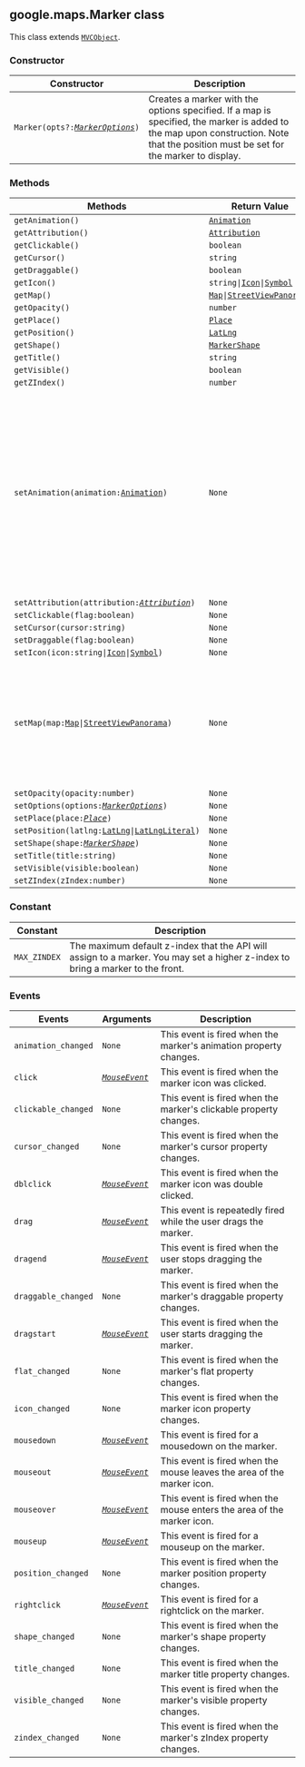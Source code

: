 <h2 id="Marker">
google.maps.Marker
class
</h2><p>This class extends
<code><a href="https://github.com/amenadiel/google-maps-documentation/blob/master/docs/google.maps.MVCObject.md">MVCObject</a></code>.
</p><h3>Constructor</h3><table summary="class Marker - Constructor" width="100%">
<thead>
<tr><th>Constructor</th>
<th>Description</th>
</tr></thead>
<tbody>
<tr>
<td><code>Marker(opts?:<a href="https://github.com/amenadiel/google-maps-documentation/blob/master/docs/google.maps.MarkerOptions.md"><em>MarkerOptions</em></a>)</code></td>
<td>Creates a marker with the options specified. If a map is specified, the marker is added to the map upon construction. Note that the position must be set for the marker to display.</td>
</tr>
</tbody>
</table><h3>Methods</h3><table summary="class Marker - Methods" width="100%">
<thead>
<tr><th>Methods</th>
<th>Return Value</th>
<th>Description</th>
</tr></thead>
<tbody>
<tr>
<td><code>getAnimation()</code></td>
<td><code><a href="https://github.com/amenadiel/google-maps-documentation/blob/master/docs/google.maps.Animation.md">Animation</a></code></td>
<td></td>
</tr>
<tr>
<td><code>getAttribution()</code></td>
<td><code><a href="https://github.com/amenadiel/google-maps-documentation/blob/master/docs/google.maps.Attribution.md">Attribution</a></code></td>
<td></td>
</tr>
<tr>
<td><code>getClickable()</code></td>
<td><code>boolean</code></td>
<td></td>
</tr>
<tr>
<td><code>getCursor()</code></td>
<td><code>string</code></td>
<td></td>
</tr>
<tr>
<td><code>getDraggable()</code></td>
<td><code>boolean</code></td>
<td></td>
</tr>
<tr>
<td><code>getIcon()</code></td>
<td><code>string|<a href="https://github.com/amenadiel/google-maps-documentation/blob/master/docs/google.maps.Icon.md">Icon</a>|<a href="https://github.com/amenadiel/google-maps-documentation/blob/master/docs/google.maps.Symbol.md">Symbol</a></code></td>
<td></td>
</tr>
<tr>
<td><code>getMap()</code></td>
<td><code><a href="https://github.com/amenadiel/google-maps-documentation/blob/master/docs/google.maps.Map.md">Map</a>|<a href="https://github.com/amenadiel/google-maps-documentation/blob/master/docs/google.maps.StreetViewPanorama.md">StreetViewPanorama</a></code></td>
<td></td>
</tr>
<tr>
<td><code>getOpacity()</code></td>
<td><code>number</code></td>
<td></td>
</tr>
<tr>
<td><code>getPlace()</code></td>
<td><code><a href="https://github.com/amenadiel/google-maps-documentation/blob/master/docs/google.maps.Place.md">Place</a></code></td>
<td></td>
</tr>
<tr>
<td><code>getPosition()</code></td>
<td><code><a href="https://github.com/amenadiel/google-maps-documentation/blob/master/docs/google.maps.LatLng.md">LatLng</a></code></td>
<td></td>
</tr>
<tr>
<td><code>getShape()</code></td>
<td><code><a href="https://github.com/amenadiel/google-maps-documentation/blob/master/docs/google.maps.MarkerShape.md">MarkerShape</a></code></td>
<td></td>
</tr>
<tr>
<td><code>getTitle()</code></td>
<td><code>string</code></td>
<td></td>
</tr>
<tr>
<td><code>getVisible()</code></td>
<td><code>boolean</code></td>
<td></td>
</tr>
<tr>
<td><code>getZIndex()</code></td>
<td><code>number</code></td>
<td></td>
</tr>
<tr>
<td><code>setAnimation(animation:<a href="https://github.com/amenadiel/google-maps-documentation/blob/master/docs/google.maps.Animation.md">Animation</a>)</code></td>
<td><code>None</code></td>
<td>Start an animation. Any ongoing animation will be cancelled. Currently supported animations are: BOUNCE, DROP. Passing in <code>null</code> will cause any animation to stop.</td>
</tr>
<tr>
<td><code>setAttribution(attribution:<a href="https://github.com/amenadiel/google-maps-documentation/blob/master/docs/google.maps.Attribution.md"><em>Attribution</em></a>)</code></td>
<td><code>None</code></td>
<td></td>
</tr>
<tr>
<td><code>setClickable(flag:boolean)</code></td>
<td><code>None</code></td>
<td></td>
</tr>
<tr>
<td><code>setCursor(cursor:string)</code></td>
<td><code>None</code></td>
<td></td>
</tr>
<tr>
<td><code>setDraggable(flag:boolean)</code></td>
<td><code>None</code></td>
<td></td>
</tr>
<tr>
<td><code>setIcon(icon:string|<a href="https://github.com/amenadiel/google-maps-documentation/blob/master/docs/google.maps.Icon.md">Icon</a>|<a href="https://github.com/amenadiel/google-maps-documentation/blob/master/docs/google.maps.Symbol.md">Symbol</a>)</code></td>
<td><code>None</code></td>
<td></td>
</tr>
<tr>
<td><code>setMap(map:<a href="https://github.com/amenadiel/google-maps-documentation/blob/master/docs/google.maps.Map.md">Map</a>|<a href="https://github.com/amenadiel/google-maps-documentation/blob/master/docs/google.maps.StreetViewPanorama.md">StreetViewPanorama</a>)</code></td>
<td><code>None</code></td>
<td>Renders the marker on the specified map or panorama. If map is set to null, the marker will be removed.</td>
</tr>
<tr>
<td><code>setOpacity(opacity:number)</code></td>
<td><code>None</code></td>
<td></td>
</tr>
<tr>
<td><code>setOptions(options:<a href="https://github.com/amenadiel/google-maps-documentation/blob/master/docs/google.maps.MarkerOptions.md"><em>MarkerOptions</em></a>)</code></td>
<td><code>None</code></td>
<td></td>
</tr>
<tr>
<td><code>setPlace(place:<a href="https://github.com/amenadiel/google-maps-documentation/blob/master/docs/google.maps.Place.md"><em>Place</em></a>)</code></td>
<td><code>None</code></td>
<td></td>
</tr>
<tr>
<td><code>setPosition(latlng:<a href="https://github.com/amenadiel/google-maps-documentation/blob/master/docs/google.maps.LatLng.md">LatLng</a>|<a href="https://github.com/amenadiel/google-maps-documentation/blob/master/docs/google.maps.LatLngLiteral.md">LatLngLiteral</a>)</code></td>
<td><code>None</code></td>
<td></td>
</tr>
<tr>
<td><code>setShape(shape:<a href="https://github.com/amenadiel/google-maps-documentation/blob/master/docs/google.maps.MarkerShape.md"><em>MarkerShape</em></a>)</code></td>
<td><code>None</code></td>
<td></td>
</tr>
<tr>
<td><code>setTitle(title:string)</code></td>
<td><code>None</code></td>
<td></td>
</tr>
<tr>
<td><code>setVisible(visible:boolean)</code></td>
<td><code>None</code></td>
<td></td>
</tr>
<tr>
<td><code>setZIndex(zIndex:number)</code></td>
<td><code>None</code></td>
<td></td>
</tr>
</tbody>
</table><h3>Constant</h3><table summary="class Marker - Constants" width="100%">
<thead>
<tr><th>Constant</th>
<th>Description</th>
</tr></thead>
<tbody>
<tr>
<td><code>MAX_ZINDEX</code></td>
<td>The maximum default z-index that the API will assign to a marker. You may set a higher z-index to bring a marker to the front.</td>
</tr>
</tbody>
</table><h3>Events</h3><table summary="class Marker - Events" width="100%">
<thead>
<tr><th>Events</th>
<th>Arguments</th>
<th>Description</th>
</tr></thead>
<tbody>
<tr>
<td><code>animation_changed</code></td>
<td><code>None</code></td>
<td>This event is fired when the marker's animation property changes.</td>
</tr>
<tr>
<td><code>click</code></td>
<td><code><a href="https://github.com/amenadiel/google-maps-documentation/blob/master/docs/google.maps.MouseEvent.md"><em>MouseEvent</em></a></code></td>
<td>This event is fired when the marker icon was clicked.</td>
</tr>
<tr>
<td><code>clickable_changed</code></td>
<td><code>None</code></td>
<td>This event is fired when the marker's clickable property changes.</td>
</tr>
<tr>
<td><code>cursor_changed</code></td>
<td><code>None</code></td>
<td>This event is fired when the marker's cursor property changes.</td>
</tr>
<tr>
<td><code>dblclick</code></td>
<td><code><a href="https://github.com/amenadiel/google-maps-documentation/blob/master/docs/google.maps.MouseEvent.md"><em>MouseEvent</em></a></code></td>
<td>This event is fired when the marker icon was double clicked.</td>
</tr>
<tr>
<td><code>drag</code></td>
<td><code><a href="https://github.com/amenadiel/google-maps-documentation/blob/master/docs/google.maps.MouseEvent.md"><em>MouseEvent</em></a></code></td>
<td>This event is repeatedly fired while the user drags the marker.</td>
</tr>
<tr>
<td><code>dragend</code></td>
<td><code><a href="https://github.com/amenadiel/google-maps-documentation/blob/master/docs/google.maps.MouseEvent.md"><em>MouseEvent</em></a></code></td>
<td>This event is fired when the user stops dragging the marker.</td>
</tr>
<tr>
<td><code>draggable_changed</code></td>
<td><code>None</code></td>
<td>This event is fired when the marker's draggable property changes.</td>
</tr>
<tr>
<td><code>dragstart</code></td>
<td><code><a href="https://github.com/amenadiel/google-maps-documentation/blob/master/docs/google.maps.MouseEvent.md"><em>MouseEvent</em></a></code></td>
<td>This event is fired when the user starts dragging the marker.</td>
</tr>
<tr>
<td><code>flat_changed</code></td>
<td><code>None</code></td>
<td>This event is fired when the marker's flat property changes.</td>
</tr>
<tr>
<td><code>icon_changed</code></td>
<td><code>None</code></td>
<td>This event is fired when the marker icon property changes.</td>
</tr>
<tr>
<td><code>mousedown</code></td>
<td><code><a href="https://github.com/amenadiel/google-maps-documentation/blob/master/docs/google.maps.MouseEvent.md"><em>MouseEvent</em></a></code></td>
<td>This event is fired for a mousedown on the marker.</td>
</tr>
<tr>
<td><code>mouseout</code></td>
<td><code><a href="https://github.com/amenadiel/google-maps-documentation/blob/master/docs/google.maps.MouseEvent.md"><em>MouseEvent</em></a></code></td>
<td>This event is fired when the mouse leaves the area of the marker icon.</td>
</tr>
<tr>
<td><code>mouseover</code></td>
<td><code><a href="https://github.com/amenadiel/google-maps-documentation/blob/master/docs/google.maps.MouseEvent.md"><em>MouseEvent</em></a></code></td>
<td>This event is fired when the mouse enters the area of the marker icon.</td>
</tr>
<tr>
<td><code>mouseup</code></td>
<td><code><a href="https://github.com/amenadiel/google-maps-documentation/blob/master/docs/google.maps.MouseEvent.md"><em>MouseEvent</em></a></code></td>
<td>This event is fired for a mouseup on the marker.</td>
</tr>
<tr>
<td><code>position_changed</code></td>
<td><code>None</code></td>
<td>This event is fired when the marker position property changes.</td>
</tr>
<tr>
<td><code>rightclick</code></td>
<td><code><a href="https://github.com/amenadiel/google-maps-documentation/blob/master/docs/google.maps.MouseEvent.md"><em>MouseEvent</em></a></code></td>
<td>This event is fired for a rightclick on the marker.</td>
</tr>
<tr>
<td><code>shape_changed</code></td>
<td><code>None</code></td>
<td>This event is fired when the marker's shape property changes.</td>
</tr>
<tr>
<td><code>title_changed</code></td>
<td><code>None</code></td>
<td>This event is fired when the marker title property changes.</td>
</tr>
<tr>
<td><code>visible_changed</code></td>
<td><code>None</code></td>
<td>This event is fired when the marker's visible property changes.</td>
</tr>
<tr>
<td><code>zindex_changed</code></td>
<td><code>None</code></td>
<td>This event is fired when the marker's zIndex property changes.</td>
</tr>
</tbody>
</table>